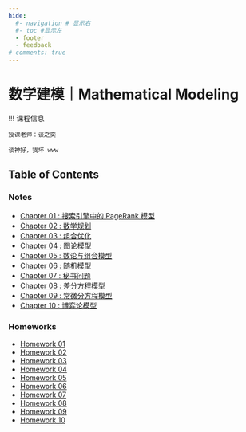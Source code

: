 ```yaml
---
hide:
  #- navigation # 显示右
  #- toc #显示左
  - footer
  - feedback
# comments: true
---   
```


# 数学建模｜Mathematical Modeling

!!! 课程信息

	授课老师：谈之奕
	
	谈神好，我坏 www

## Table of Contents

### Notes

- [Chapter 01 : 搜索引擎中的 PageRank 模型](Chapter%201/)
- [Chapter 02 : 数学规划](Chapter%202/)
- [Chapter 03 : 组合优化](Chapter%203/)
- [Chapter 04 : 图论模型](Chapter%204/)
- [Chapter 05 : 数论与组合模型](Chapter%205/)
- [Chapter 06 : 随机模型](Chapter%206/)
- [Chapter 07 : 秘书问题](Chapter%207/)
- [Chapter 08 : 差分方程模型](Chapter%208/)
- [Chapter 09 : 常微分方程模型](Chapter%209/)
- [Chapter 10 : 博弈论模型](Chapter%2010/)

### Homeworks

- [Homework 01](Homework%201/)
- [Homework 02](Homework%202/)
- [Homework 03](Homework%203/)
- [Homework 04](Homework%204/)
- [Homework 05](Homework%205/)
- [Homework 06](Homework%206/)
- [Homework 07](Homework%207/)
- [Homework 08](Homework%208/)
- [Homework 09](Homework%209/)
- [Homework 10](Homework%2010/)
